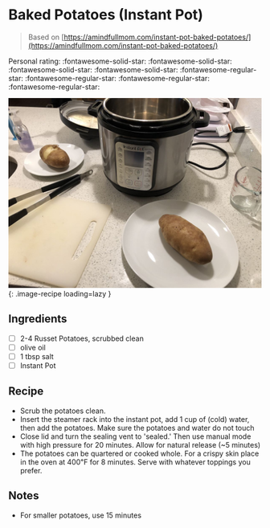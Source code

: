 # Baked Potatoes (Instant Pot)

> Based on [https://amindfullmom.com/instant-pot-baked-potatoes/](https://amindfullmom.com/instant-pot-baked-potatoes/)

<!-- {cts} rating=1; (User can specify rating on scale of 1-5) -->

Personal rating: :fontawesome-solid-star: :fontawesome-solid-star: :fontawesome-solid-star: :fontawesome-solid-star: :fontawesome-regular-star: :fontawesome-regular-star: :fontawesome-regular-star: :fontawesome-regular-star:

<!-- {cte} -->

<!-- {cts} name_image=baked_potatoes_instant_pot.jpg; (User can specify image name) -->

![baked_potatoes_instant_pot.jpg](./baked_potatoes_instant_pot.jpg){: .image-recipe loading=lazy }

<!-- {cte} -->

## Ingredients

- [ ] 2-4 Russet Potatoes, scrubbed clean
- [ ] olive oil
- [ ] 1 tbsp salt
- [ ] Instant Pot

## Recipe

- Scrub the potatoes clean.
- Insert the steamer rack into the instant pot, add 1 cup of (cold) water, then add the potatoes. Make sure the potatoes and water do not touch
- Close lid and turn the sealing vent to 'sealed.' Then use manual mode with high pressure for 20 minutes. Allow for natural release (~5 minutes)
- The potatoes can be quartered or cooked whole. For a crispy skin place in the oven at 400℉ for 8 minutes. Serve with whatever toppings you prefer.

## Notes

- For smaller potatoes, use 15 minutes
